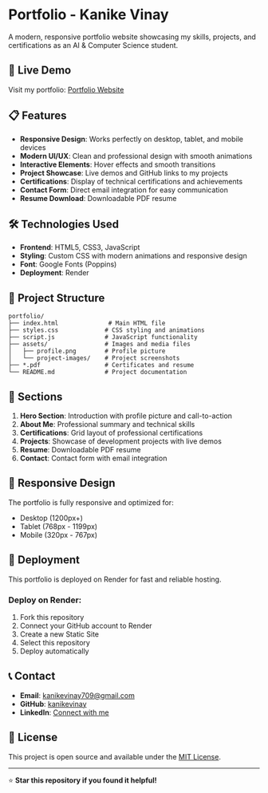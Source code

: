 # Portfolio - Kanike Vinay

A modern, responsive portfolio website showcasing my skills, projects, and certifications as an AI & Computer Science student.

## 🚀 Live Demo

Visit my portfolio: [Portfolio Website](https://your-portfolio-url.onrender.com)

## 📋 Features

- **Responsive Design**: Works perfectly on desktop, tablet, and mobile devices
- **Modern UI/UX**: Clean and professional design with smooth animations
- **Interactive Elements**: Hover effects and smooth transitions
- **Project Showcase**: Live demos and GitHub links to my projects
- **Certifications**: Display of technical certifications and achievements
- **Contact Form**: Direct email integration for easy communication
- **Resume Download**: Downloadable PDF resume

## 🛠️ Technologies Used

- **Frontend**: HTML5, CSS3, JavaScript
- **Styling**: Custom CSS with modern animations and responsive design
- **Font**: Google Fonts (Poppins)
- **Deployment**: Render

## 📂 Project Structure

```
portfolio/
├── index.html              # Main HTML file
├── styles.css             # CSS styling and animations
├── script.js              # JavaScript functionality
├── assets/                # Images and media files
│   ├── profile.png        # Profile picture
│   └── project-images/    # Project screenshots
├── *.pdf                  # Certificates and resume
└── README.md              # Project documentation
```

## 🎨 Sections

1. **Hero Section**: Introduction with profile picture and call-to-action
2. **About Me**: Professional summary and technical skills
3. **Certifications**: Grid layout of professional certifications
4. **Projects**: Showcase of development projects with live demos
5. **Resume**: Downloadable PDF resume
6. **Contact**: Contact form with email integration

## 📱 Responsive Design

The portfolio is fully responsive and optimized for:
- Desktop (1200px+)
- Tablet (768px - 1199px)
- Mobile (320px - 767px)

## 🚀 Deployment

This portfolio is deployed on Render for fast and reliable hosting.

### Deploy on Render:
1. Fork this repository
2. Connect your GitHub account to Render
3. Create a new Static Site
4. Select this repository
5. Deploy automatically

## 📞 Contact

- **Email**: kanikevinay709@gmail.com
- **GitHub**: [kanikevinay](https://github.com/kanikevinay)
- **LinkedIn**: [Connect with me](https://linkedin.com/in/kanike-vinay)

## 📄 License

This project is open source and available under the [MIT License](LICENSE).

---

⭐ **Star this repository if you found it helpful!**
